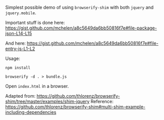 Simplest possible demo of using `browserify-shim` with both `jquery` and `jquery.mobile`.

Important stuff is done here: https://gist.github.com/mchelen/a8c5649da6bb50816f7e#file-package-json-L14-L15

And here: https://gist.github.com/mchelen/a8c5649da6bb50816f7e#file-entry-js-L1-L2

Usage:
```
npm install
```

```
browserify -d . > bundle.js
```

Open `index.html` in a browser.


Adapted from: https://github.com/thlorenz/browserify-shim/tree/master/examples/shim-jquery
Reference: https://github.com/thlorenz/browserify-shim#multi-shim-example-including-dependencies

